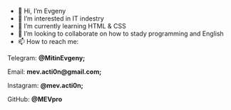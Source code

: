 - 👋 Hi, I’m Evgeny
- 👀 I’m interested in IT indestry
- 🌱 I’m currently learning HTML & CSS
- 💞️ I’m looking to collaborate on how to stady programming and English
- 📫 How to reach me: 
<p>Telegram: <strong>@MitinEvgeny;</strong></p>
<p>Email: <strong>mev.acti0n@gmail.com;</strong></p>
<p>Instagram: <strong>@mev.acti0n;</strong></p>
<p>GitHub: <strong>@MEVpro</strong></p>
